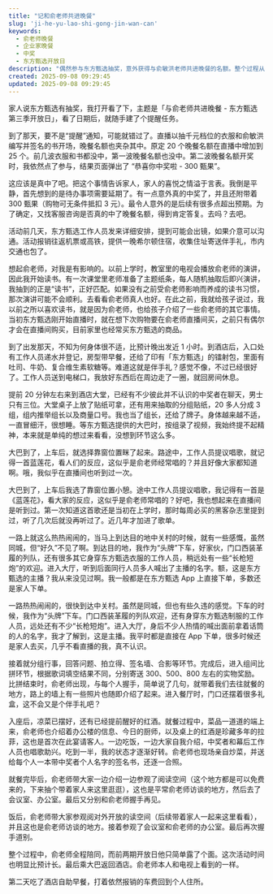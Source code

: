 ```yaml
---
title: "记和俞老师共进晚餐"
slug: 'ji-he-yu-lao-shi-gong-jin-wan-can'
keywords:
  - 俞老师晚餐
  - 企业家晚餐
  - 中奖
  - 东方甄选开放日
description: "偶然参与东方甄选抽奖，意外获得与俞敏洪老师共进晚餐的名额。整个过程从抽奖通知、活动安排，到入住酒店、分组互动、就餐交流，再到办公室参观，俞老师全程陪同，现场亲自下厨、赠书签名合影，多重伴手礼，细节拉满，意外惊喜频频。"
created: 2025-09-08 09:29:45
updated: 2025-09-08 09:29:45
---
```


家人说东方甄选有抽奖，我打开看了下，主题是「与俞老师共进晚餐 - 东方甄选第三季开放日」，看了日期后，就随手建了个提醒任务。

到了那天，要不是“提醒”通知，可能就错过了。直播以抽千元档位的衣服和俞敏洪编写并签名的书开场，晚餐名额也夹杂其中。原定 20 个晚餐名额在直播中增加到 25 个。前几波衣服和书都没中，第一波晚餐名额也没中。第二波晚餐名额开奖时，我依然点了参与，结果页面弹出了 “恭喜你中奖啦 - 300 甄果”。

这应该是真中了吧。把这个事情告诉家人，家人的喜悦之情溢于言表。我倒是平静，首先想到的是待办事项需要延期了。有一点意外真的中奖了，并且还附带着 300 甄果（购物可无条件抵扣 3 元）。最令人意外的是后续有很多点超出预期。为了确定，又找客服咨询是否真的中了晚餐名额，得到肯定答复。去吗？去吧。

活动前几天，东方甄选工作人员发来详细安排，提到可能会出镜，如果介意可以沟通。活动报销往返机票或高铁，提供一晚希尔顿住宿，收集住址寄送伴手礼，市内交通也包了。

想起俞老师，对我是有影响的。以前上学时，教室里的电视会播放俞老师的演讲，因此我开始读书。有一次课堂里老师准备了主题纸条，每人随机抽取后即兴演讲，我抽到的正是“读书”，正好匹配。如果没有之前受俞老师影响而养成的读书习惯，那次演讲可能不会顺利。去看看俞老师真人也好。在此之前，我就给孩子说过，我以前之所以喜欢读书，就是因为俞老师，也给孩子介绍了一些俞老师的其它事情。当初东方甄选刚开始直播时，就在想下次购物要在俞老师直播间买，之前只有偶尔才会在直播间购买，目前家里也经常买东方甄选的商品。

到了出发那天，不知为何身体很不适，比预计晚出发近 1 小时。到酒店后，入口处有工作人员递水并登记，房型带早餐，还给了印有「东方甄选」的镭射包，里面有吐司、牛奶、复合维生素软糖等。难道这就是伴手礼？感觉不像，不过已经很好了。工作人员送到电梯口，我放好东西后在周边走了一圈，就回房间休息。

提前 20 分钟左右来到酒店大堂，已经有不少彼此并不认识的中奖者在聊天，男士只有三位。大堂桌子上放了贴纸可拿，还有用来抽取的分组贴纸，20 多人分成 3 组，组内推举组长以及商量口号。我也当了组长，还给了牌子。身体越来越不适，一直冒细汗，很想睡。等东方甄选提供的大巴时，按组录了视频，我始终提不起精神，本来就是单纯的想过来看看，没想到环节这么多。

大巴到了，上车后，就选择靠窗位置眯了起来。路途中，工作人员提议唱歌，就记得一首蓝莲花，看人们的反应，这似乎是俞老师经常唱的？并且好像大家都知道啊。哦，我似乎在直播间也听到过一次。

大巴到了，上车后我选了靠窗位置小憩。途中工作人员提议唱歌，我记得有一首是《蓝莲花》，看大家的反应，这似乎是俞老师常唱的？好吧，我也想起来在直播间是听到过。第一次知道这首歌还是当初在上学时，那时每周必买的黑客杂志里提到过，听了几次后就没再听过了。近几年才加进了歌单。

一路上就这么热热闹闹的，当马上到达目的地中关村的时候，就有一些感慨，虽然同城，但“好久”不见了啊。到达目的地，我作为“头牌”下车，好家伙，门口西装革履的列队，还有很多其它身穿东方甄选衣服的工作人员，稍远处有一些“长枪短炮”的欢迎。进入大厅，听到后面同行人员多人喊出了主播的名字。额，这是东方甄选的主播？我从来没见过啊。我一般都是在东方甄选 App 上直接下单，多数还是家人下单。

一路热热闹闹的，很快到达中关村。虽然是同城，但也有些久违的感觉。下车的时候，我作为“头牌”下车。门口西装革履的列队欢迎，还有身穿东方甄选制服的工作人员，远处还有不少“长枪短炮”。进入大厅，身后不少人热情的喊出面前拿着话筒的人的名字，我才了解到，这是主播。我平时都是直接在 App 下单，很多时候还是家人去买，几乎不看直播的我，真不认识。

接着就分组行事，回答问题、拍立得、签名墙、合影等环节。完成后，进入组间比拼环节，根据歌词填空结果不同，分别寄送 300、500、800 左右的实物奖励。比拼结束时，俞老师出现，与每个人握手，简单说了几句，就带着我们去往就餐的地方，路上的墙上有一些照片也随即介绍了起来。进入餐厅时，门口还摆着很多礼盒，这不会又是个伴手礼吧？

入座后，凉菜已摆好，还有已经提前醒好的红酒。就餐过程中，菜品一道道的端上来，俞老师也介绍着办公楼的信息、今日的厨师，以及桌上的红酒是珍藏多年的拉菲，这也是首次在此宴请客人。一边吃饭，一边大家自我介绍，中奖者和幕后工作人员也唱歌助兴。吃到一半，我的状态才逐渐好转。俞老师也现场亲自炒菜，并送给每个人一本带中奖者个人名字的签名书，还逐一合照。

就餐完毕后，俞老师带大家一边介绍一边参观了阅读空间（这个地方都是可以免费来的，下来抽个带着家人来这里逛逛），这也是平常俞老师访谈的地方，然后去了会议室、办公室。最后又分别和俞老师握手再见。

饭后，俞老师带大家参观阅对外开放的读空间（后续带着家人一起来这里看看），并且这也是俞老师访谈的地方。接着参观了会议室和俞老师的办公室。最后再次握手道别。

整个过程中，俞老师全程陪同，而前两期开放日他只简单露了个面。这次活动时间也明显比预计长。最后乘大巴返回酒店。俞老师本人和电视上看到的一样。

第二天吃了酒店自助早餐，打着依然报销的车费回到个人住所。
